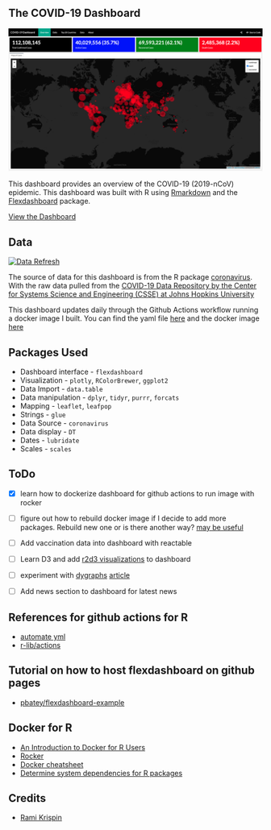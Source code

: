 ## The COVID-19 Dashboard

![screenshot of dashboard](images/dashboard.png)

This dashboard provides an overview of the COVID-19 (2019-nCoV) epidemic. This dashboard was built with R using [Rmarkdown](https://rmarkdown.rstudio.com/) and the [Flexdashboard](https://rmarkdown.rstudio.com/flexdashboard/index.html) package.

[View the Dashboard](https://benthecoder.github.io/covid19-flexdashboard/)

## Data
[![Data Refresh](https://github.com/benthecoder/covid19-flexdashboard/actions/workflows/main.yml/badge.svg)](https://github.com/benthecoder/covid19-flexdashboard/actions/workflows/main.yml)

The source of data for this dashboard is from the R package [coronavirus](https://github.com/RamiKrispin/coronavirus). With the raw data pulled from the [COVID-19 Data Repository by the Center for Systems Science and Engineering (CSSE) at Johns Hopkins University](https://github.com/CSSEGISandData/COVID-19)

This dashboard updates daily through the Github Actions workflow running a docker image I built. You can find the yaml file [here](.github/workflows/main.yml) and the docker image [here](mydocker/Dockerfile)

## Packages Used

* Dashboard interface - `flexdashboard`
* Visualization - `plotly`, `RColorBrewer`, `ggplot2`
* Data Import - `data.table`
* Data manipulation - `dplyr`, `tidyr`, `purrr`, `forcats`
* Mapping - `leaflet`, `leafpop` 
* Strings - `glue`
* Data Source - `coronavirus`
* Data display - `DT`
* Dates - `lubridate`
* Scales - `scales`

## ToDo

- [x] learn how to dockerize dashboard for github actions to run image with rocker
- [ ] figure out how to rebuild docker image if I decide to add more packages. Rebuild new one or is there another way? [may be useful](https://vsupalov.com/rebuilding-docker-image-development/)
- [ ] Add vaccination data into dashboard with reactable
- [ ] Learn D3 and add [r2d3 visualizations](https://rstudio.github.io/r2d3/) to dashboard
- [ ] experiment with [dygraphs](https://rstudio.github.io/dygraphs/) [article](https://www.earthdatascience.org/courses/earth-analytics/time-series-data/interactive-time-series-plots-in-r/)
- [ ] Add news section to dashboard for latest news


## References for github actions for R 
* [automate yml](https://github.com/lc5415/COVID19/blob/master/.github/workflows/automate.yml)
* [r-lib/actions](https://github.com/r-lib/actions/tree/master/examples#readme)

## Tutorial on how to host flexdashboard on github pages
* [pbatey/flexdashboard-example](https://github.com/pbatey/flexdashboard-example)

## Docker for R
* [An Introduction to Docker for R Users](https://colinfay.me/docker-r-reproducibility/)
* [Rocker](https://www.rocker-project.org/)
* [Docker cheatsheet](https://www.saltycrane.com/cheat-sheets/docker/)
* [Determine system dependencies for R packages](https://mdneuzerling.com/post/determining-system-dependencies-for-r-projects/)

## Credits
* [Rami Krispin](https://github.com/RamiKrispin/coronavirus_dashboard)
